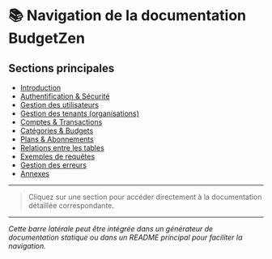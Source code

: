 # 📚 Navigation de la documentation BudgetZen

## Sections principales
- [Introduction](UTILISATION.md#introduction)
- [Authentification & Sécurité](UTILISATION.md#authentification--sécurité)
- [Gestion des utilisateurs](UTILISATION.md#gestion-des-utilisateurs)
- [Gestion des tenants (organisations)](UTILISATION.md#gestion-des-tenants-organisations)
- [Comptes & Transactions](UTILISATION.md#comptes--transactions)
- [Catégories & Budgets](UTILISATION.md#catégories--budgets)
- [Plans & Abonnements](UTILISATION.md#plans--abonnements)
- [Relations entre les tables](UTILISATION.md#relations-entre-les-tables)
- [Exemples de requêtes](UTILISATION.md#exemples-de-requêtes)
- [Gestion des erreurs](UTILISATION.md#gestion-des-erreurs)
- [Annexes](UTILISATION.md#annexes)

---

> Cliquez sur une section pour accéder directement à la documentation détaillée correspondante.

---

*Cette barre latérale peut être intégrée dans un générateur de documentation statique ou dans un README principal pour faciliter la navigation.*
